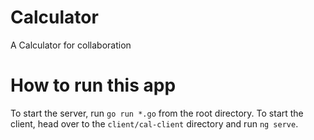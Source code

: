 # Calculator
A Calculator for collaboration
# How to run this app
To start the server, run `go run *.go` from the root directory.
To start the client, head over to the `client/cal-client` directory and run `ng serve`.
